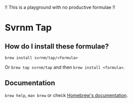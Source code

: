!! This is a playground with no productive formulae !!

# Svrnm Tap

## How do I install these formulae?

`brew install svrnm/tap/<formula>`

Or `brew tap svrnm/tap` and then `brew install <formula>`.

## Documentation

`brew help`, `man brew` or check [Homebrew's documentation](https://docs.brew.sh).
